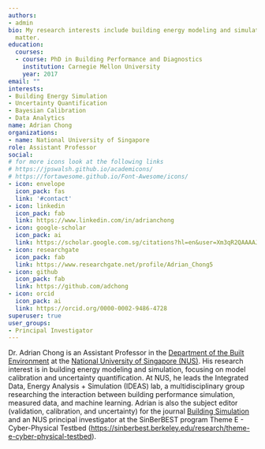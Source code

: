 ```yaml
---
authors:
- admin
bio: My research interests include building energy modeling and simulation
  matter.
education:
  courses:
  - course: PhD in Building Performance and Diagnostics
    institution: Carnegie Mellon University
    year: 2017
email: ""
interests:
- Building Energy Simulation
- Uncertainty Quantification
- Bayesian Calibration
- Data Analytics
name: Adrian Chong
organizations:
- name: National University of Singapore
role: Assistant Professor
social:
# for more icons look at the following links
# https://jpswalsh.github.io/academicons/
# https://fortawesome.github.io/Font-Awesome/icons/
- icon: envelope
  icon_pack: fas
  link: '#contact'
- icon: linkedin
  icon_pack: fab
  link: https://www.linkedin.com/in/adrianchong
- icon: google-scholar
  icon_pack: ai
  link: https://scholar.google.com.sg/citations?hl=en&user=Xm3qR2QAAAAJ
- icon: researchgate
  icon_pack: fab
  link: https://www.researchgate.net/profile/Adrian_Chong5
- icon: github
  icon_pack: fab
  link: https://github.com/adchong
- icon: orcid
  icon_pack: ai
  link: https://orcid.org/0000-0002-9486-4728
superuser: true
user_groups:
- Principal Investigator
---
```


Dr. Adrian Chong is an Assistant Professor in the [Department of the Built Environment](https://www.sde.nus.edu.sg/bdg/) at the [National University of Singapore (NUS)](http://www.nus.edu.sg). His research interest is in building energy modeling and simulation, focusing on model calibration and uncertainty quantification. At NUS, he leads the Integrated Data, Energy Analysis + Simulation (IDEAS) lab, a multidisciplinary group researching the interaction between building performance simulation, measured data, and machine learning. Adrian is also the subject editor (validation, calibration, and uncertainty) for the journal [Building Simulation](https://www.springer.com/journal/12273) and an NUS principal investigator at the SinBerBEST program Theme E - Cyber-Physical Testbed (https://sinberbest.berkeley.edu/research/theme-e-cyber-physical-testbed).


